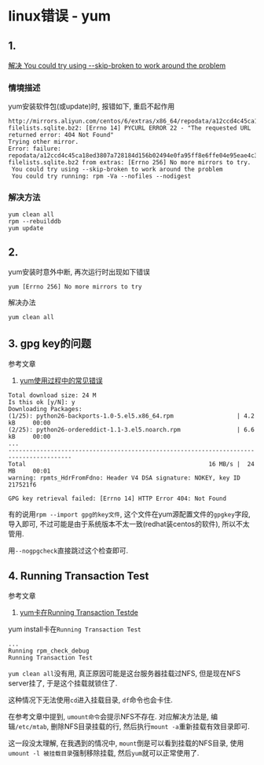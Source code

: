 # linux错误 - yum

## 1.

[解决 You could try using --skip-broken to work around the problem](http://blog.csdn.net/xc_gxf/article/details/8250983)

### 情境描述

yum安装软件包(或update)时, 报错如下, 重启不起作用

```shell
http://mirrors.aliyun.com/centos/6/extras/x86_64/repodata/a12ccd4c45ca18ed3807a728184d156b02494e0fa95ff8e6ffe04e95eae4c35b-filelists.sqlite.bz2: [Errno 14] PYCURL ERROR 22 - "The requested URL returned error: 404 Not Found"
Trying other mirror.
Error: failure: repodata/a12ccd4c45ca18ed3807a728184d156b02494e0fa95ff8e6ffe04e95eae4c35b-filelists.sqlite.bz2 from extras: [Errno 256] No more mirrors to try.
 You could try using --skip-broken to work around the problem
 You could try running: rpm -Va --nofiles --nodigest
```

### 解决方法

```shell
yum clean all
rpm --rebuilddb
yum update
```

## 2. 

yum安装时意外中断, 再次运行时出现如下错误

```
yum [Errno 256] No more mirrors to try
```

解决办法

```
yum clean all
```

## 3. gpg key的问题


参考文章

1. [yum使用过程中的常见错误](http://blog.csdn.net/zklth/article/details/6339662)

```
Total download size: 24 M
Is this ok [y/N]: y
Downloading Packages:
(1/25): python26-backports-1.0-5.el5.x86_64.rpm                  | 4.2 kB     00:00     
(2/25): python26-ordereddict-1.1-3.el5.noarch.rpm                | 6.6 kB     00:00     
...
----------------------------------------------------------------------------------------
Total                                                    16 MB/s |  24 MB     00:01     
warning: rpmts_HdrFromFdno: Header V4 DSA signature: NOKEY, key ID 217521f6

GPG key retrieval failed: [Errno 14] HTTP Error 404: Not Found
```

有的说用`rpm --import gpg的key文件`, 这个文件在yum源配置文件的`gpgkey`字段, 导入即可, 不过可能是由于系统版本不太一致(redhat装centos的软件), 所以不太管用.

用`--nogpgcheck`直接跳过这个检查即可.

## 4. Running Transaction Test

参考文章

1. [yum卡在Running Transaction Testde](http://blog.chinaunix.net/uid-20237628-id-3444406.html)

yum install卡在`Running Transaction Test`

```
...
Running rpm_check_debug 
Running Transaction Test
```

`yum clean all`没有用, 真正原因可能是这台服务器挂载过NFS, 但是现在NFS server挂了, 于是这个挂载就锁住了.

这种情况下无法使用`cd`进入挂载目录, `df`命令也会卡住.

在参考文章中提到, `umount命令`会提示NFS不存在. 对应解决方法是, 编辑`/etc/mtab`, 删除NFS目录挂载的行, 然后执行`mount -a`重新挂载有效目录即可.

这一段没太理解, 在我遇到的情况中, `mount`倒是可以看到挂载的NFS目录, 使用`umount -l 被挂载目录`强制移除挂载, 然后`yum`就可以正常使用了.
